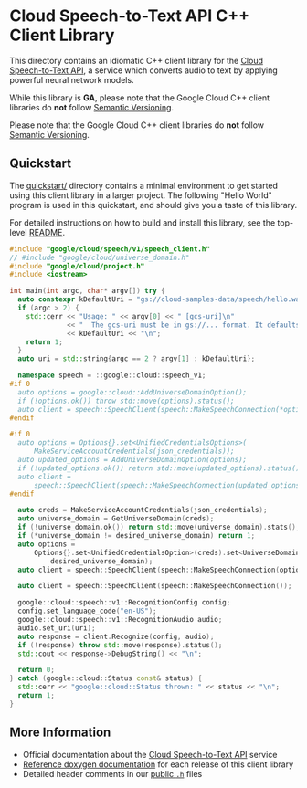 # Cloud Speech-to-Text API C++ Client Library

This directory contains an idiomatic C++ client library for the
[Cloud Speech-to-Text API][cloud-service-docs], a service which converts audio
to text by applying powerful neural network models.

While this library is **GA**, please note that the Google Cloud C++ client
libraries do **not** follow [Semantic Versioning](https://semver.org/).

Please note that the Google Cloud C++ client libraries do **not** follow
[Semantic Versioning](https://semver.org/).

## Quickstart

The [quickstart/](quickstart/README.md) directory contains a minimal environment
to get started using this client library in a larger project. The following
"Hello World" program is used in this quickstart, and should give you a taste of
this library.

For detailed instructions on how to build and install this library, see the
top-level [README](/README.md#building-and-installing).

<!-- inject-quickstart-start -->

```cc
#include "google/cloud/speech/v1/speech_client.h"
// #include "google/cloud/universe_domain.h"
#include "google/cloud/project.h"
#include <iostream>

int main(int argc, char* argv[]) try {
  auto constexpr kDefaultUri = "gs://cloud-samples-data/speech/hello.wav";
  if (argc > 2) {
    std::cerr << "Usage: " << argv[0] << " [gcs-uri]\n"
              << "  The gcs-uri must be in gs://... format. It defaults to "
              << kDefaultUri << "\n";
    return 1;
  }
  auto uri = std::string{argc == 2 ? argv[1] : kDefaultUri};

  namespace speech = ::google::cloud::speech_v1;
#if 0
  auto options = google::cloud::AddUniverseDomainOption();
  if (!options.ok()) throw std::move(options).status();
  auto client = speech::SpeechClient(speech::MakeSpeechConnection(*options));
#endif

#if 0
  auto options = Options{}.set<UnifiedCredentialsOptions>(
      MakeServiceAccountCredentials(json_credentials));
  auto updated_options = AddUniverseDomainOption(options);
  if (!updated_options.ok()) return std::move(updated_options).status();
  auto client =
      speech::SpeechClient(speech::MakeSpeechConnection(updated_options));
#endif

  auto creds = MakeServiceAccountCredentials(json_credentials);
  auto universe_domain = GetUniverseDomain(creds);
  if (!universe_domain.ok()) return std::move(universe_domain).stats();
  if (*universe_domain != desired_universe_domain) return 1;
  auto options =
      Options{}.set<UnifiedCredentialsOption>(creds).set<UniverseDomainOption>(
          desired_universe_domain);
  auto client = speech::SpeechClient(speech::MakeSpeechConnection(options));

  auto client = speech::SpeechClient(speech::MakeSpeechConnection());

  google::cloud::speech::v1::RecognitionConfig config;
  config.set_language_code("en-US");
  google::cloud::speech::v1::RecognitionAudio audio;
  audio.set_uri(uri);
  auto response = client.Recognize(config, audio);
  if (!response) throw std::move(response).status();
  std::cout << response->DebugString() << "\n";

  return 0;
} catch (google::cloud::Status const& status) {
  std::cerr << "google::cloud::Status thrown: " << status << "\n";
  return 1;
}
```

<!-- inject-quickstart-end -->

## More Information

- Official documentation about the
  [Cloud Speech-to-Text API][cloud-service-docs] service
- [Reference doxygen documentation][doxygen-link] for each release of this
  client library
- Detailed header comments in our [public `.h`][source-link] files

[cloud-service-docs]: https://cloud.google.com/speech
[doxygen-link]: https://cloud.google.com/cpp/docs/reference/speech/latest/
[source-link]: https://github.com/googleapis/google-cloud-cpp/tree/main/google/cloud/speech
